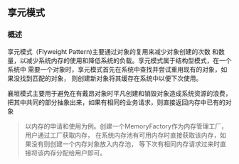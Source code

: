 ## 享元模式
### 概述
享元模式（Flyweight Pattern)主要通过对象的复用来减少对象创建的次数
和数量，以减少系统内存的使用和降低系统的负载。享元模式属于结构型模式，在一个系统中
需要一个对象时，享元模式首先在系统中查找并尝试重用现有的对象，如果没找到匹配的对象，
则创建新对象将其缓存在系统中以便下次使用。

襄垣模式主要用于避免在有戴昂对象时平凡创建和销毁对象造成系统资源的浪费，
把其中共同的部分抽象出来，如果有相同的业务请求，则直接返回内存中已有的对象

>以内存的申请和使用为例。创建一个MemoryFactory作为内存管理工厂，用户通过工厂获取内存，
在系统内存池有可用内存时直接获取该内存，如果没有则创建一个内存对象放入内存池，
等下次有相同内存请求过来时直接将该内存分配给用户即可。